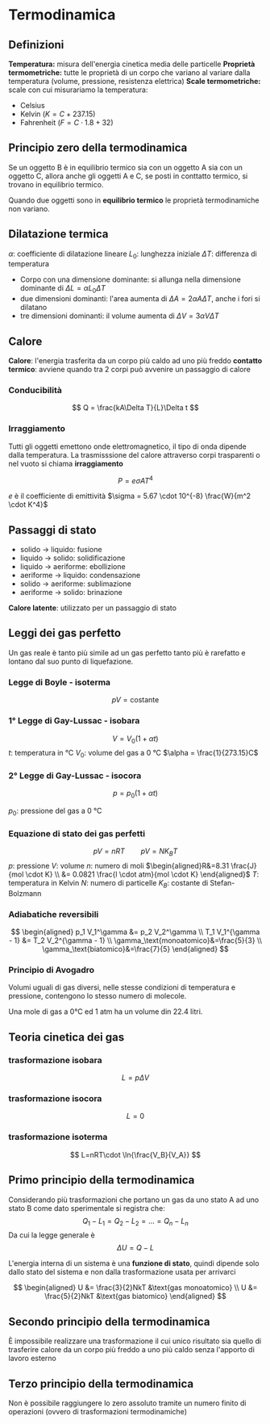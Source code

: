 # Termodinamica
<!-- toc -->

## Definizioni
**Temperatura:** misura dell'energia cinetica media delle particelle
**Proprietà termometriche:** tutte le proprietà di un corpo che variano al variare dalla temperatura (volume, pressione, resistenza elettrica)
**Scale termometriche:** scale con cui misurariamo la temperatura:
- Celsius
- Kelvin ($K=C+237.15$)
- Fahrenheit ($F=C\cdot 1.8 + 32$)

## Principio zero della termodinamica
Se un oggetto B è in equilibrio termico sia con un oggetto A sia con un oggetto C, allora anche gli oggetti A e C, se posti in conttatto termico, si trovano in equilibrio termico.

Quando due oggetti sono in **equilibrio termico** le proprietà termodinamiche non variano.

## Dilatazione termica
$\alpha$: coefficiente di dilatazione lineare
$L_0$: lunghezza iniziale
$\Delta T$: differenza di temperatura
* Corpo con una dimensione dominante: si allunga nella dimensione dominante di $\Delta L = \alpha L_0 \Delta T$
* due dimensioni dominanti: l'area aumenta di $\Delta A = 2 \alpha A \Delta T$, anche i fori si dilatano
* tre dimensioni dominanti: il volume aumenta di $\Delta V = 3 \alpha V \Delta T$

## Calore
**Calore**: l'energia trasferita da un corpo più caldo ad uno più freddo
**contatto termico**: avviene quando tra 2 corpi può avvenire un passaggio di calore

### Conducibilità
$$
Q = \frac{kA\Delta T}{L}\Delta t
$$

### Irraggiamento
Tutti gli oggetti emettono onde elettromagnetico, il tipo di onda dipende dalla temperatura.
La trasmisssione del calore attraverso corpi trasparenti o nel vuoto si chiama **irraggiamento**

$$
P = e \sigma A T^4
$$

$e$ è il coefficiente di emittività
$\sigma = 5.67 \cdot 10^{-8} \frac{W}{m^2 \cdot K^4}$

## Passaggi di stato
* solido $\rightarrow$ liquido: fusione
* liquido $\rightarrow$ solido: solidificazione
* liquido $\rightarrow$ aeriforme: ebollizione
* aeriforme $\rightarrow$ liquido: condensazione
* solido $\rightarrow$ aeriforme: sublimazione
* aeriforme $\rightarrow$ solido: brinazione

**Calore latente**: utilizzato per un passaggio di stato

## Leggi dei gas perfetto
Un gas reale è tanto più simile ad un gas perfetto tanto più è rarefatto e lontano dal suo punto di liquefazione.

### Legge di Boyle - isoterma
$$
pV = \text{costante}
$$

### 1° Legge di Gay-Lussac - isobara
$$
V=V_0 (1+\alpha t)
$$
$t$: temperatura in °C
$V_0$: volume del gas a 0 °C
$\alpha = \frac{1}{273.15}C$

### 2° Legge di Gay-Lussac - isocora
$$
p=p_0(1+\alpha t)
$$

$p_0$: pressione del gas a 0 °C

### Equazione di stato dei gas perfetti
$$
pV = nRT \qquad pV=NK_B T
$$
$p$: pressione
$V$: volume
$n$: numero di moli
$\begin{aligned}R&=8.31 \frac{J}{mol \cdot K} \\ &= 0.0821 \frac{l \cdot atm}{mol \cdot K} \end{aligned}$
$T$: temperatura in Kelvin
$N$: numero di particelle
$K_B$: costante di Stefan-Bolzmann

### Adiabatiche reversibili
$$
\begin{aligned}
p_1 V_1^\gamma &= p_2 V_2^\gamma \\
T_1 V_1^{\gamma - 1} &= T_2 V_2^{\gamma - 1} \\
\gamma_\text{monoatomico}&=\frac{5}{3} \\
\gamma_\text{biatomico}&=\frac{7}{5}
\end{aligned}
$$

### Principio di Avogadro
Volumi uguali di gas diversi, nelle stesse condizioni di temperatura e pressione, contengono lo stesso numero di molecole.

Una mole di gas a 0°C ed 1 atm ha un volume din 22.4 litri.

## Teoria cinetica dei gas
### trasformazione isobara
$$
L=p\Delta V
$$

### trasformazione isocora
$$
L=0
$$

### trasformazione isoterma
$$
L=nRT\cdot \ln{\frac{V_B}{V_A}}
$$

## Primo principio della termodinamica
Considerando più trasformazioni che portano un gas da uno stato A ad uno stato B come dato sperimentale si registra che: 
$$
Q_1 - L_1 = Q_2 - L_2 = ... = Q_n - L_n
$$
Da cui la legge generale è 
$$
\Delta U = Q - L
$$

L'energia interna di un sistema è una **funzione di stato**, quindi dipende solo dallo stato del sistema e non dalla trasformazione usata per arrivarci

$$
\begin{aligned}
U &= \frac{3}{2}NkT  &\text{gas monoatomico} \\
U &= \frac{5}{2}NkT &\text{gas biatomico}
\end{aligned}
$$

## Secondo principio della termodinamica
È impossibile realizzare una trasformazione il cui unico risultato sia quello di trasferire calore da un corpo più freddo a uno più caldo senza l'apporto di lavoro esterno

## Terzo principio della termodinamica
Non è possibile raggiungere lo zero assoluto tramite un numero finito di operazioni (ovvero di trasformazioni termodinamiche)





